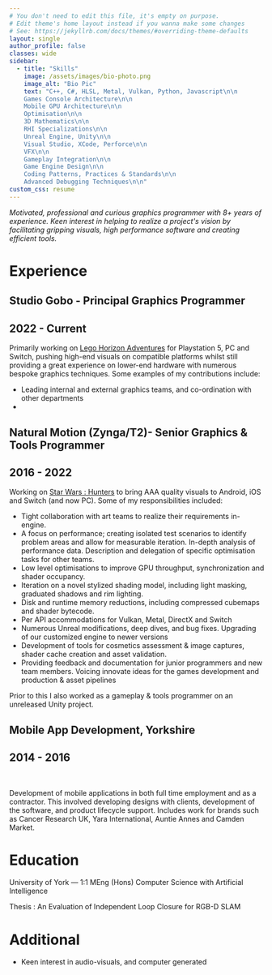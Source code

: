```yaml
---
# You don't need to edit this file, it's empty on purpose.
# Edit theme's home layout instead if you wanna make some changes
# See: https://jekyllrb.com/docs/themes/#overriding-theme-defaults
layout: single
author_profile: false
classes: wide
sidebar:
  - title: "Skills"
    image: /assets/images/bio-photo.png
    image_alt: "Bio Pic"
    text: "C++, C#, HLSL, Metal, Vulkan, Python, Javascript\n\n
    Games Console Architecture\n\n
    Mobile GPU Architecture\n\n
    Optimisation\n\n
    3D Mathematics\n\n
    RHI Specializations\n\n
    Unreal Engine, Unity\n\n
    Visual Studio, XCode, Perforce\n\n
    VFX\n\n
    Gameplay Integration\n\n
    Game Engine Design\n\n
    Coding Patterns, Practices & Standards\n\n
    Advanced Debugging Techniques\n\n"
custom_css: resume
---
```


<!-- {% if page.custom_css %}
    {% for stylesheet in page.custom_css %}
        <link rel="stylesheet" href="{{ site.baseurl }}/assets/css/{{ stylesheet }}.css">
    {% endfor %}
{% endif %} -->

*Motivated, professional and curious graphics programmer with 8+ years of experience. Keen interest in helping to realize a project's vision by facilitating gripping visuals, high performance software and creating efficient tools.*

# Experience

<h2 class="cv-header">Studio Gobo - Principal Graphics Programmer</h2>
<h2 class="date">2022 - Current</h2>

Primarily working on [Lego Horizon Adventures](/portfolio/lego-horizon-adventures/) for Playstation 5, PC and Switch, pushing high-end visuals on compatible platforms whilst still providing a great experience on lower-end hardware with numerous bespoke graphics techniques. Some examples of my contributions include:

* Leading internal and external graphics teams, and co-ordination with other departments
* 

<h2 class="cv-header">Natural Motion (Zynga/T2)- Senior Graphics & Tools Programmer</h2>
<h2 class="date">2016 - 2022</h2>

Working on [Star Wars : Hunters](/portfolio/star-wars-hunters) to bring AAA quality visuals to Android, iOS and Switch (and now PC). Some of my responsibilities included:

* Tight collaboration with art teams to realize their requirements in-engine. 
* A focus on performance; creating isolated test scenarios to identify problem areas and allow for measurable iteration. In-depth analysis of performance data. Description and delegation of specific optimisation tasks for other teams.
* Low level optimisations to improve GPU throughput, synchronization and shader occupancy.
* Iteration on a novel stylized shading model, including light masking, graduated shadows and rim lighting.
* Disk and runtime memory reductions, including compressed cubemaps and shader bytecode.
* Per API accommodations for Vulkan, Metal, DirectX and Switch
* Numerous Unreal modifications, deep dives, and bug fixes. Upgrading of our customized engine to newer versions
* Development of tools for cosmetics assessment & image captures, shader cache creation and asset validation.
* Providing feedback and documentation for junior programmers and new team members. Voicing innovate ideas for the games development and production & asset pipelines

Prior to this I also worked as a gameplay & tools programmer on an unreleased Unity project.

<h2 class="cv-header">Mobile App Development, Yorkshire</h2>
<h2 class="date">2014 - 2016</h2>
<br>

Development of mobile applications in both full time employment and as a contractor. This involved developing designs with clients, development of the software, and product lifecycle support. Includes work for brands such as Cancer Research UK, Yara International, Auntie Annes and Camden Market.


# Education

University of York — 1:1 MEng (Hons) Computer Science with Artificial Intelligence

Thesis : An Evaluation of Independent Loop Closure for RGB-D SLAM

# Additional

* Keen interest in audio-visuals, and computer generated 